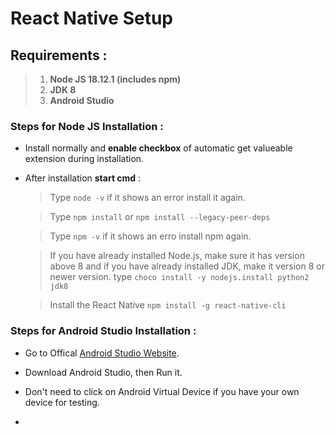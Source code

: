 # React Native Setup

## Requirements :
> 1. **Node JS 18.12.1 (includes npm)**
> 2. **JDK 8**
> 3. **Android Studio**

### Steps for Node JS Installation :
 
 - Install normally and **enable checkbox** of automatic get valueable extension during installation.

- After installation **start cmd** :
    
    > Type `node -v` if it shows an error install it again.

    > Type `npm install` or `npm install --legacy-peer-deps`
    
    > Type `npm -v` if it shows an erro install npm again.

    > If you have already installed Node.js, make sure it has version above 8 and if you have already installed JDK, make it version 8 or newer version.
    type `choco install -y nodejs.install python2 jdk8` 

    > Install the React Native ```npm install -g react-native-cli```

### Steps for Android Studio Installation :

- Go to Offical [Android Studio Website](https://developer.android.com/studio/).

- Download Android Studio, then Run it.

- Don't need to click on Android Virtual Device if you have your own device for testing.

- 
